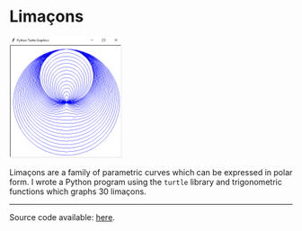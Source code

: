 # Limaçons

<img src="../img/limacons.PNG" alt="limacons" width="200"/>

Limaçons are a family of parametric curves which can be expressed in polar form.
I wrote a Python program using the `turtle` library and trigonometric functions which graphs 30 limaçons.

---

Source code available: [here](https://gist.github.com/edward70/2a3997c3c8fe8ec5c98e5277f5503760).